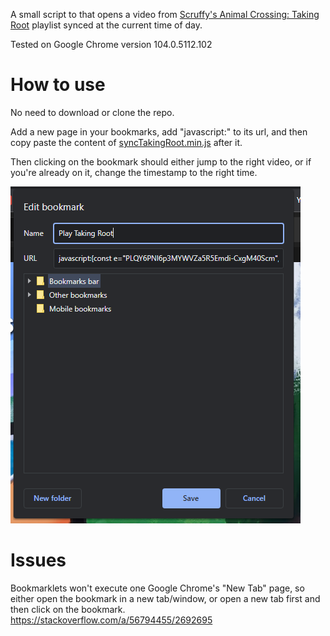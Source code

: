 A small script to that opens a video from [Scruffy's Animal Crossing: Taking Root](https://www.youtube.com/playlist?list=PLQY6PNl6p3MYWVZa5R5Emdi-CxgM40Scm) playlist synced at the current time of day.

Tested on Google Chrome version 104.0.5112.102

# How to use
No need to download or clone the repo.

Add a new page in your bookmarks, add "javascript:" to its url, and then copy paste the content of [syncTakingRoot.min.js](syncTakingRoot.min.js?raw=true) after it.

Then clicking on the bookmark should either jump to the right video, or if you're already on it, change the timestamp to the right time.

![screenshot](EditBookmark.png?raw=true)

# Issues
Bookmarklets won't execute one Google Chrome's "New Tab" page, so either open the bookmark in a new tab/window, or open a new tab first and then click on the bookmark.
https://stackoverflow.com/a/56794455/2692695
